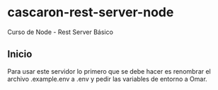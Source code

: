 # cascaron-rest-server-node
Curso de Node - Rest Server Básico

## Inicio
Para usar este servidor lo primero que se debe hacer es renombrar el archivo .example.env a .env y pedir las variables de entorno a Omar.
